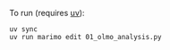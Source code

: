 To run (requires [uv](https://docs.astral.sh/uv/)):

```
uv sync
uv run marimo edit 01_olmo_analysis.py
```